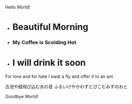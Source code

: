 Hello World!
- # Beautiful Morning
- ### My Coffee is Scolding Hot
- # I will drink it soon






For love and for hate
I swat a fly and offer it
to an ant.



古池や蛙飛び込む水の音
ふるいけやかわずとびこむみずのおと

Goodbye World!